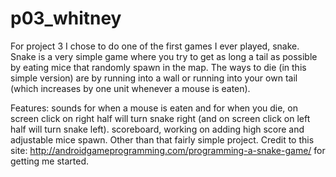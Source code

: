 # p03_whitney

For project 3 I chose to do one of the first games I ever played, snake. Snake is a very simple game where you try to get as long a 
tail as possible by eating mice that randomly spawn in the map. The ways to die (in this simple version) are by running into a wall or running into your own tail (which increases by one unit whenever a mouse is eaten).

Features: sounds for when a mouse is eaten and for when you die, on screen click on right half will turn snake right (and on screen click on left half will turn snake left). scoreboard, working on adding high score and adjustable mice spawn. Other than that fairly simple project. Credit to this site: http://androidgameprogramming.com/programming-a-snake-game/ for getting me started.
